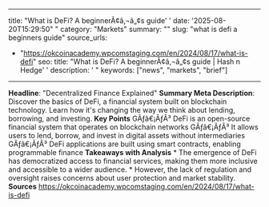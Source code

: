﻿---

title: "What is DeFi? A beginnerÃ¢â‚¬â„¢s guide''
date: '2025-08-20T15:29:50""
category: "Markets"
summary: ""
slug: "what is defi a beginners guide"
source_urls:
  - "https://okcoinacademy.wpcomstaging.com/en/2024/08/17/what-is-defi"
seo:
  title: "What is DeFi? A beginnerÃ¢â‚¬â„¢s guide | Hash n Hedge''
  description: '"
  keywords: ["news", "markets", "brief"]

---
**Headline**: "Decentralized Finance Explained"  **Summary Meta Description**: Discover the basics of DeFi, a financial system built on blockchain technology. Learn how it's changing the way we think about lending, borrowing, and investing.  **Key Points**  GÃƒâ€¡ÃƒÂ³ DeFi is an open-source financial system that operates on blockchain networks GÃƒâ€¡ÃƒÂ³ It allows users to lend, borrow, and invest in digital assets without intermediaries GÃƒâ€¡ÃƒÂ³ DeFi applications are built using smart contracts, enabling programmable finance  **Takeaways with Analysis**  * The emergence of DeFi has democratized access to financial services, making them more inclusive and accessible to a wider audience. * However, the lack of regulation and oversight raises concerns about user protection and market stability.  **Sources** https://okcoinacademy.wpcomstaging.com/en/2024/08/17/what-is-defi 
